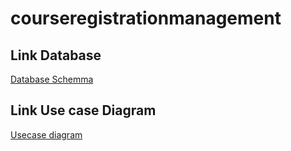 # courseregistrationmanagement
## Link Database
[Database Schemma](https://drive.google.com/file/d/1O6cv8w87uKUUyJX_XX56WSSB6hOWLp-f/view?usp=sharing)

## Link Use case Diagram
[Usecase diagram](https://drive.google.com/file/d/1UAxUq6UEz_cSxS3rpLSo_rXkmDC6F3aa/view?usp=sharing)
